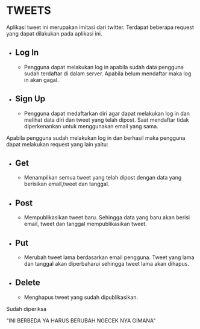 # TWEETS

Aplikasi tweet ini merupakan imitasi dari twitter. Terdapat beberapa request yang dapat dilakukan pada aplikasi ini. 

*   ## **Log In**
    * Pengguna dapat melakukan log in apabila sudah data pengguna sudah terdaftar di dalam server. Apabila belum mendaftar maka log in akan gagal.
*   ## **Sign Up**
    * Pengguna dapat medaftarkan diri agar dapat melakukan log in dan melihat data diri dan tweet yang telah dipost. Saat mendaftar tidak diperkenankan untuk menggunakan email yang sama.

Apabila pengguna sudah melakukan log in dan berhasil maka pengguna dapat melakukan request yang lain yaitu:

*   ## **Get**
    * Menampilkan semua tweet yang telah dipost dengan data yang berisikan email,tweet dan tanggal.
*   ## **Post**
    * Mempublikasikan tweet baru. Sehingga data yang baru akan berisi email, tweet dan tanggal mempublikasikan tweet.
*   ## **Put**
    * Merubah tweet lama berdasarkan email pengguna. Tweet yang lama dan tanggal akan diperbaharui sehingga tweet lama akan dihapus.
*   ## **Delete**
    * Menghapus tweet yang sudah dipublikasikan.

Sudah diperiksa

"INI BERBEDA YA HARUS BERUBAH NGECEK NYA GIMANA"
